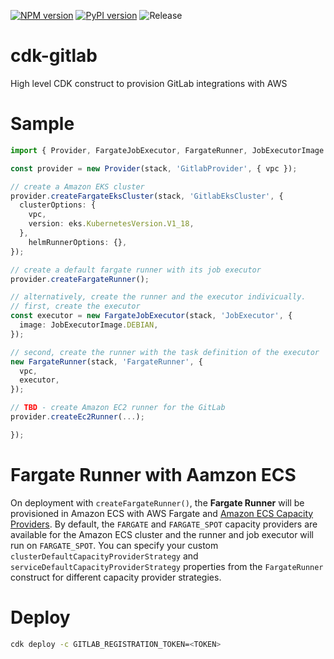 [![NPM version](https://badge.fury.io/js/cdk-gitlab.svg)](https://badge.fury.io/js/cdk-gitlab)
[![PyPI version](https://badge.fury.io/py/cdk-gitlab.svg)](https://badge.fury.io/py/cdk-gitlab)
![Release](https://github.com/pahud/cdk-gitlab/workflows/Release/badge.svg)

# cdk-gitlab

High level CDK construct to provision GitLab integrations with AWS


# Sample

```ts
import { Provider, FargateJobExecutor, FargateRunner, JobExecutorImage } from 'cdk-gitlab';

const provider = new Provider(stack, 'GitlabProvider', { vpc });

// create a Amazon EKS cluster
provider.createFargateEksCluster(stack, 'GitlabEksCluster', {
  clusterOptions: {
    vpc,
    version: eks.KubernetesVersion.V1_18,
  },
    helmRunnerOptions: {},
});

// create a default fargate runner with its job executor
provider.createFargateRunner();

// alternatively, create the runner and the executor indivicually.
// first, create the executor
const executor = new FargateJobExecutor(stack, 'JobExecutor', {
  image: JobExecutorImage.DEBIAN,
});

// second, create the runner with the task definition of the executor
new FargateRunner(stack, 'FargateRunner', {
  vpc,
  executor,
});

// TBD - create Amazon EC2 runner for the GitLab
provider.createEc2Runner(...);

});
```

# Fargate Runner with Aamzon ECS

On deployment with `createFargateRunner()`, the **Fargate Runner** will be provisioned in Amazon ECS with AWS Fargate and [Amazon ECS Capacity Providers](https://docs.aws.amazon.com/AmazonECS/latest/developerguide/cluster-capacity-providers.html). By default, the `FARGATE` and `FARGATE_SPOT` capacity providers are available for the Amazon ECS cluster and the runner and job executor will run on `FARGATE_SPOT`. You can specify your custom `clusterDefaultCapacityProviderStrategy` and `serviceDefaultCapacityProviderStrategy` properties from the `FargateRunner` construct for different capacity provider strategies.


# Deploy


```sh
cdk deploy -c GITLAB_REGISTRATION_TOKEN=<TOKEN>
```
